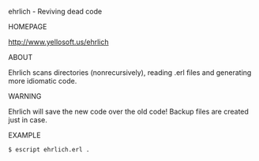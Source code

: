 ehrlich - Reviving dead code

HOMEPAGE

http://www.yellosoft.us/ehrlich

ABOUT

Ehrlich scans directories (nonrecursively), reading .erl files and generating more idiomatic code.

WARNING

Ehrlich will save the new code over the old code! Backup files are created just in case.

EXAMPLE

	$ escript ehrlich.erl .